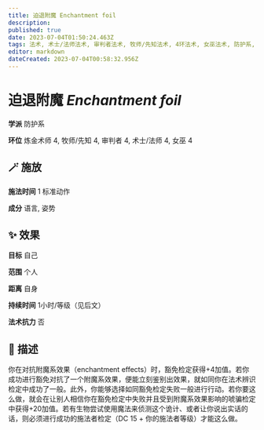```yaml
---
title: 迫退附魔 Enchantment foil
description: 
published: true
date: 2023-07-04T01:50:24.463Z
tags: 法术, 术士/法师法术, 审判者法术, 牧师/先知法术, 4环法术, 女巫法术, 防护系, 炼金术师法术
editor: markdown
dateCreated: 2023-07-04T00:58:32.956Z
---
```


# **迫退附魔** *Enchantment foil*

**学派** 防护系 

**环位** 炼金术师 4, 牧师/先知 4, 审判者 4, 术士/法师 4, 女巫 4

## 🪄 施放

**施法时间** 1 标准动作

**成分** 语言, 姿势

## ✨ 效果 

**目标** 自己 

**范围** 个人

**距离** 自身  

**持续时间** 1小时/等级（见后文） 

**法术抗力** 否

## 📖 描述

你在对抗附魔系效果（enchantment effects）时，豁免检定获得+4加值。若你成功进行豁免对抗了一个附魔系效果，便能立刻鉴别出效果，就如同你在法术辨识检定中成功了一般。此外，你能够选择如同豁免检定失败一般进行行动。若你要这么做，就会在让别人相信你在豁免检定中失败并且受到附魔系效果影响的唬骗检定中获得+20加值。若有生物尝试使用魔法来侦测这个诡计、或者让你说出实话的话，则必须进行成功的施法者检定（DC 15 + 你的施法者等级）才能这么做。
    